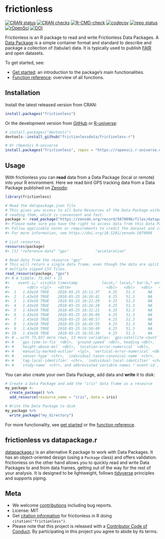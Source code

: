 
<!-- README.md is generated from README.Rmd. Please edit that file -->

# frictionless

<!-- badges: start -->

[![CRAN
status](https://www.r-pkg.org/badges/version/frictionless)](https://CRAN.R-project.org/package=frictionless)
[![CRAN
checks](https://cranchecks.info/badges/worst/frictionless)](https://cran.r-project.org/web/checks/check_results_frictionless.html)
[![R-CMD-check](https://github.com/frictionlessdata/frictionless-r/actions/workflows/R-CMD-check.yaml/badge.svg)](https://github.com/frictionlessdata/frictionless-r/actions/workflows/R-CMD-check.yaml)
[![codecov](https://codecov.io/gh/frictionlessdata/frictionless-r/branch/main/graph/badge.svg)](https://app.codecov.io/gh/frictionlessdata/frictionless-r/)
[![repo
status](https://www.repostatus.org/badges/latest/active.svg)](https://www.repostatus.org/#active)
[![rOpenSci](https://badges.ropensci.org/495_status.svg)](https://github.com/ropensci/software-review/issues/495)
[![DOI](https://zenodo.org/badge/DOI/10.5281/zenodo.5815355.svg)](https://doi.org/10.5281/zenodo.5815355)
<!-- badges: end -->

Frictionless is an R package to read and write Frictionless Data
Packages. A [Data
Package](https://specs.frictionlessdata.io/data-package/) is a simple
container format and standard to describe and package a collection of
(tabular) data. It is typically used to publish
[FAIR](https://www.go-fair.org/fair-principles/) and open datasets.

To get started, see:

-   [Get
    started](https://docs.ropensci.org/frictionless/articles/frictionless.html):
    an introduction to the package’s main functionalities.
-   [Function
    reference](https://docs.ropensci.org/frictionless/reference/index.html):
    overview of all functions.

## Installation

Install the latest released version from CRAN:

``` r
install.packages("frictionless")
```

Or the development version from
[GitHub](https://github.com/frictionlessdata/frictionless-r) or
[R-universe](https://ropensci.r-universe.dev):

``` r
# install.packages("devtools")
devtools::install_github("frictionlessdata/frictionless-r")

# Or rOpenSci R-universe
install.packages("frictionless", repos = "https://ropensci.r-universe.dev")
```

## Usage

With frictionless you can **read** data from a Data Package (local or
remote) into your R environment. Here we read bird GPS tracking data
from a Data Package published on
[Zenodo](https://doi.org/10.5281/zenodo.5879096):

``` r
library(frictionless)

# Read the datapackage.json file
# This gives you access to all Data Resources of the Data Package without 
# reading them, which is convenient and fast.
package <- read_package("https://zenodo.org/record/5879096/files/datapackage.json")
#> Please make sure you have the right to access data from this Data Package for your intended use.
#> Follow applicable norms or requirements to credit the dataset and its authors.
#> For more information, see https://doi.org/10.5281/zenodo.5879096

# List resources
resources(package)
#> [1] "reference-data" "gps"            "acceleration"

# Read data from the resource "gps"
# This will return a single data frame, even though the data are split over 
# multiple zipped CSV files.
read_resource(package, "gps")
#> # A tibble: 73,047 × 21
#>    event-i…¹ visible timestamp           locat…² locat…³ bar:b…⁴ exter…⁵ gps:d…⁶
#>        <dbl> <lgl>   <dttm>                <dbl>   <dbl>   <dbl>   <dbl>   <dbl>
#>  1   1.43e10 TRUE    2018-05-25 16:11:37    4.25    51.3      NA    32.5     2  
#>  2   1.43e10 TRUE    2018-05-25 16:16:41    4.25    51.3      NA    32.8     2.1
#>  3   1.43e10 TRUE    2018-05-25 16:21:29    4.25    51.3      NA    34.1     2.1
#>  4   1.43e10 TRUE    2018-05-25 16:26:28    4.25    51.3      NA    34.5     2.2
#>  5   1.43e10 TRUE    2018-05-25 16:31:21    4.25    51.3      NA    34.1     2.2
#>  6   1.43e10 TRUE    2018-05-25 16:36:09    4.25    51.3      NA    32.5     2.2
#>  7   1.43e10 TRUE    2018-05-25 16:40:57    4.25    51.3      NA    32.1     2.2
#>  8   1.43e10 TRUE    2018-05-25 16:45:55    4.25    51.3      NA    33.3     2.1
#>  9   1.43e10 TRUE    2018-05-25 16:50:49    4.25    51.3      NA    32.6     2.1
#> 10   1.43e10 TRUE    2018-05-25 16:55:36    4.25    51.3      NA    31.7     2  
#> # … with 73,037 more rows, 13 more variables: `gps:satellite-count` <dbl>,
#> #   `gps-time-to-fix` <dbl>, `ground-speed` <dbl>, heading <dbl>,
#> #   `height-above-msl` <dbl>, `location-error-numerical` <dbl>,
#> #   `manually-marked-outlier` <lgl>, `vertical-error-numerical` <dbl>,
#> #   `sensor-type` <chr>, `individual-taxon-canonical-name` <chr>,
#> #   `tag-local-identifier` <chr>, `individual-local-identifier` <chr>,
#> #   `study-name` <chr>, and abbreviated variable names ¹​`event-id`, …
```

You can also create your own Data Package, add data and **write** it to
disk:

``` r
# Create a Data Package and add the "iris" data frame as a resource
my_package <-
  create_package() %>%
  add_resource(resource_name = "iris", data = iris)

# Write the Data Package to disk
my_package %>%
  write_package("my_directory")
```

For more functionality, see [get
started](https://docs.ropensci.org/frictionless/articles/frictionless.html)
or the [function
reference](https://docs.ropensci.org/frictionless/reference/index.html).

## frictionless vs datapackage.r

[datapackage.r](https://CRAN.R-project.org/package=datapackage.r) is an
alternative R package to work with Data Packages. It has an
object-oriented design (using a `Package` class) and offers validation.
frictionless on the other hand allows you to quickly read and write Data
Packages to and from data frames, getting out of the way for the rest of
your analysis. It is designed to be lightweight, follows
[tidyverse](https://www.tidyverse.org/) principles and supports piping.

## Meta

-   We welcome
    [contributions](https://docs.ropensci.org/frictionless/CONTRIBUTING.html)
    including bug reports.
-   License: MIT
-   Get [citation
    information](https://docs.ropensci.org/frictionless/authors.html#citation)
    for frictionless in R doing `citation("frictionless")`.
-   Please note that this project is released with a [Contributor Code
    of
    Conduct](https://frictionlessdata.io/work-with-us/code-of-conduct/).
    By participating in this project you agree to abide by its terms.
